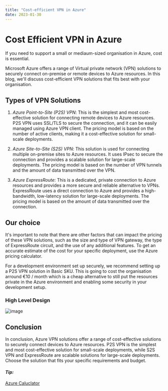 ```yaml
---
title: "Cost-efficient VPN in Azure"
date: 2023-01-30
---
```


# Cost Efficient VPN in Azure 
If you need to support a small or mediaum-sized organisation in Azure, cost is essential.

Microsoft Azure offers a range of Virtual private network (VPN) solutions to securely connect on-premise or remote devices to Azure resources.
In this blog, we'll discuss cost-efficient VPN solutions that fits best with your organisation.

## Types of VPN Solutions
1) *Azure Point-to-Site (P2S) VPN*: This is the simplest and most cost-effective solution for connecting remote devices to Azure resources.    
   P2S VPN uses SSL/TLS to secure the connection, and it can be easily managed using Azure VPN client. 
   The pricing model is based on the number of active clients, making it a cost-effective solution for small-scale deployments.

1) *Azure Site-to-Site (S2S) VPN*: This solution is used for connecting multiple on-premise sites to Azure resources. 
   It uses IPsec to secure the connection and provides a scalable solution for large-scale deployments. The pricing model is based on the number of VPN tunnels and the amount of data transmitted over the VPN.

2) *Azure ExpressRoute*: This is a dedicated, private connection to Azure resources and provides a more secure and reliable alternative to   VPNs. 
   ExpressRoute uses a direct connection to Azure and provides a high-bandwidth, low-latency solution for large-scale deployments. 
   The pricing model is based on the amount of data transmitted over the connection.

## Our choice
It's important to note that there are other factors that can impact the pricing of these VPN solutions, such as the size and type of VPN gateway, the type of ExpressRoute circuit, and the use of any additional features. To get an accurate estimate of the cost for your specific deployment, use the Azure pricing calculator.

For a development environment set up securely, we recommend setting up a P2S VPN solution in Basic SKU. 
This is going to cost the organisation arround €10 / month which is a cheap alternative to still put the resources private in the Azure environment and enabling some security in your development setup.

### High Level Design
![image](https://user-images.githubusercontent.com/78689165/215430980-9bc2c000-3b4a-44e4-8e57-0a3386fa2895.png)

## Conclusion
In conclusion, Azure VPN solutions offer a range of cost-effective solutions to securely connect devices to Azure resources. P2S VPN is the simplest and most cost-effective solution for small-scale deployments, while S2S VPN and ExpressRoute are scalable solutions for large-scale deployments. Choose the solution that fits your specific requirements and budget.

#### *Tip:*
[Azure Caluclator](https://azure.microsoft.com/en-gb/pricing/calculator/?OCID=AIDcmmbnk3rt9z_SEM_9bf430da2ed71bea2f38530dabe722a1%3AG%3As&ef_id=9bf430da2ed71bea2f38530dabe722a1%3AG%3As&msclkid=9bf430da2ed71bea2f38530dabe722a1)
